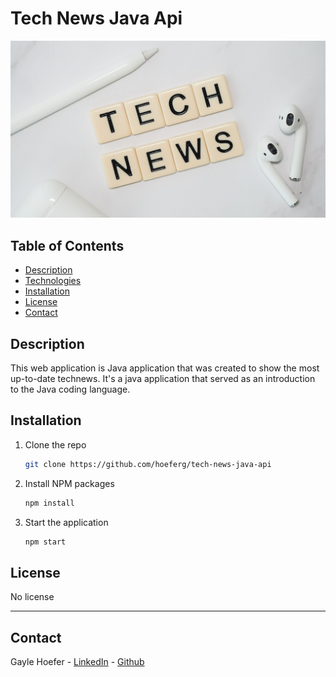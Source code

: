 # Tech News Java Api

<img src="tech-news-g956c650a5_1920.jpg" />

## Table of Contents  
* [Description](##Description)  
* [Technologies](##Technologies)  
* [Installation](##Installation)  
* [License](##License)  
* [Contact](##Contact)  

## Description

This web application is Java application that was created to show the most up-to-date technews. It's a java application that served as an introduction to the Java coding language.

## Installation

1. Clone the repo
   ```sh
   git clone https://github.com/hoeferg/tech-news-java-api
   ```
2. Install NPM packages
   ```sh
   npm install
   ```
3. Start the application
   ```sh
   npm start


## License

No license

---

## Contact
Gayle Hoefer - [LinkedIn](https://www.linkedin.com/in/gayle-hoefer-61a2a3124/) - [Github](https://github.com/hoeferg)
